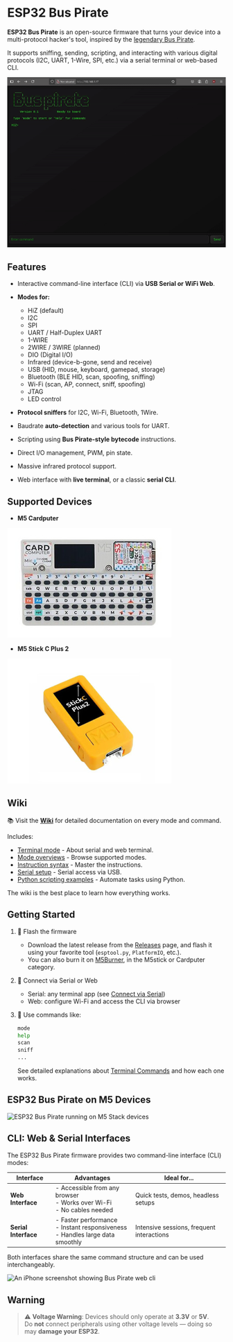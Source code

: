 # ESP32 Bus Pirate

**ESP32 Bus Pirate** is an open-source firmware that turns your device into a multi-protocol hacker's tool, inspired by the [legendary Bus Pirate](https://buspirate.com/).

It supports sniffing, sending, scripting, and interacting with various digital protocols (I2C, UART, 1-Wire, SPI, etc.) via a serial terminal or web-based CLI.

![Demo showing the different mode of the ESP32 Bus Pirate](images/demo.gif)

## Features

- Interactive command-line interface (CLI) via **USB Serial or WiFi Web**.
- **Modes for:**
  - HiZ (default)
  - I2C
  - SPI
  - UART / Half-Duplex UART
  - 1-WIRE
  - 2WIRE / 3WIRE (planned)
  - DIO (Digital I/O)
  - Infrared (device-b-gone, send and receive)
  - USB (HID, mouse, keyboard, gamepad, storage)
  - Bluetooth (BLE HID, scan, spoofing, sniffing)
  - Wi-Fi (scan, AP, connect, sniff, spoofing)
  - JTAG
  - LED control

- **Protocol sniffers** for I2C, Wi-Fi, Bluetooth, 1Wire.
- Baudrate **auto-detection** and various tools for UART.
- Scripting using **Bus Pirate-style bytecode** instructions.
- Direct I/O management, PWM, pin state.
- Massive infrared protocol support.
- Web interface with **live terminal**, or a classic **serial CLI**.

## Supported Devices

- **M5 Cardputer**

![An M5 Stack Cardputer device](images/cardputer.jpg)

- **M5 Stick C Plus 2**

![An M5 Stick C Plus 2 device](images/m5stick.jpg)

## Wiki

📚 Visit the **[Wiki](https://github.com/geo-tp/ESP32-Bus-Pirate/wiki)** for detailed documentation on every mode and command.

Includes:
- [Terminal mode](https://github.com/geo-tp/ESP32-Bus-Pirate/wiki/00-Terminal) - About serial and web terminal.
- [Mode overviews](https://github.com/geo-tp/ESP32-Bus-Pirate/wiki) - Browse supported modes.
- [Instruction syntax](https://github.com/geo-tp/ESP32-Bus-Pirate/wiki/99-Instructions) - Master the instructions.
- [Serial setup](https://github.com/geo-tp/ESP32-Bus-Pirate/wiki/99-Serial) - Serial access via USB.
- [Python scripting examples](https://github.com/geo-tp/ESP32-Bus-Pirate/wiki/99-Python) - Automate tasks using Python.



The wiki is the best place to learn how everything works.

## Getting Started

1. 🔧 Flash the firmware  
   - Download the latest release from the [Releases](https://github.com/geo-tp/ESP32-Bus-Pirate/releases) page, and flash it using your favorite tool (`esptool.py`, `PlatformIO`, etc.).
   - You can also burn it on [M5Burner](https://docs.m5stack.com/en/download), in the M5stick or Cardputer category.

2. 🔌 Connect via Serial or Web
   - Serial: any terminal app (see [Connect via Serial](https://github.com/geo-tp/ESP32-Bus-Pirate/wiki/99-Serial))
   - Web: configure Wi-Fi and access the CLI via browser

3. 🧪 Use commands like:
   ```bash
   mode
   help
   scan
   sniff
   ...
    ```
   See detailed explanations about [Terminal Commands](https://github.com/geo-tp/ESP32-Bus-Pirate/wiki) and how each one works.
   
## ESP32 Bus Pirate on M5 Devices
![ESP32 Bus Pirate running on M5 Stack devices](images/buspirate.jpg)

## CLI: Web & Serial Interfaces

The ESP32 Bus Pirate firmware provides two command-line interface (CLI) modes:

| Interface         | Advantages                                                                 | Ideal for...                          |
|------------------|-----------------------------------------------------------------------------|----------------------------------------|
| **Web Interface** | - Accessible from any browser<br>- Works over Wi-Fi<br>- No cables needed | Quick tests, demos, headless setups   |
| **Serial Interface** | - Faster performance<br>- Instant responsiveness<br>- Handles large data smoothly | Intensive sessions, frequent interactions |


Both interfaces share the same command structure and can be used interchangeably.

![An iPhone screenshot showing Bus Pirate web cli](images/mobile.jpg)

## Warning
> ⚠️ **Voltage Warning**: Devices should only operate at **3.3V** or **5V**.  
> Do **not** connect peripherals using other voltage levels — doing so may **damage your ESP32**.
